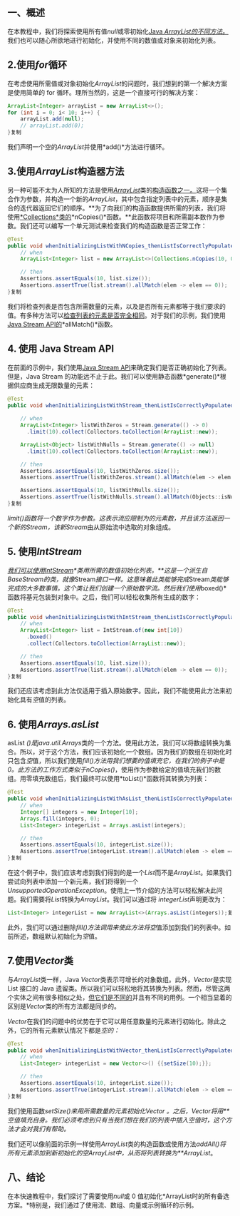 ## 一、概述

在本教程中，我们将探索使用所有值*null*或零初始化[Java *ArrayList的不同方法。*](https://www.baeldung.com/java-arraylist)我们也可以随心所欲地进行初始化，并使用不同的数值或对象来初始化列表。

## 2.使用*for*循环

在考虑使用所需值或对象初始化*ArrayList*的问题时，我们想到的第一个解决方案是使用简单的 for 循环。理所当然的，这是一个直接可行的解决方案：

```java
ArrayList<Integer> arrayList = new ArrayList<>();
for (int i = 0; i< 10; i++) {
    arrayList.add(null);
    // arrayList.add(0);
}复制
```

我们声明一个空的*ArrayList*并使用*add()*方法进行循环。

## 3.使用*ArrayList*构造器方法

另一种可能不太为人所知的方法是使用[*ArrayList*](https://docs.oracle.com/javase/8/docs/api/java/util/ArrayList.html#ArrayList-java.util.Collection-)类的[构造函数之一。](https://docs.oracle.com/javase/8/docs/api/java/util/ArrayList.html#ArrayList-java.util.Collection-)这将一个集合作为参数，并构造一个新的*ArrayList*，其中包含指定列表中的元素，顺序是集合的迭代器返回它们的顺序。**为了向我们的构造函数提供所需的列表，我们将使用[\*Collections\*](https://www.baeldung.com/java-collections)[类的](https://www.baeldung.com/java-collections)\*nCopies()\*函数。**此函数将项目和所需副本数作为参数。我们还可以编写一个单元测试来检查我们的构造函数是否正常工作：

```java
@Test
public void whenInitializingListWithNCopies_thenListIsCorrectlyPopulated() {
    // when
    ArrayList<Integer> list = new ArrayList<>(Collections.nCopies(10, 0));

    // then
    Assertions.assertEquals(10, list.size());
    Assertions.assertTrue(list.stream().allMatch(elem -> elem == 0));
}复制
```

我们将检查列表是否包含所需数量的元素，以及是否所有元素都等于我们要求的值。有多种方法可以[检查列表的元素是否完全相同](https://www.baeldung.com/java-list-all-equal)。对于我们的示例，我们使用[Java Stream API的](https://www.baeldung.com/java-8-streams)*allMatch()*函数。

## 4. 使用 Java Stream API

在前面的示例中，我们使用[Java Stream API](https://www.baeldung.com/java-streams)来确定我们是否正确初始化了列表。但是，Java Stream 的功能远不止于此。我们可以使用静态函数*generate()*根据供应商生成无限数量的元素：

```java
@Test
public void whenInitializingListWithStream_thenListIsCorrectlyPopulated() {
    
    // when
    ArrayList<Integer> listWithZeros = Stream.generate(() -> 0)
      .limit(10).collect(Collectors.toCollection(ArrayList::new));

    ArrayList<Object> listWithNulls = Stream.generate(() -> null)
      .limit(10).collect(Collectors.toCollection(ArrayList::new));

    // then
    Assertions.assertEquals(10, listWithZeros.size());
    Assertions.assertTrue(listWithZeros.stream().allMatch(elem -> elem == 0));

    Assertions.assertEquals(10, listWithNulls.size());
    Assertions.assertTrue(listWithNulls.stream().allMatch(Objects::isNull));
}复制
```

*limit()*函数将一个数字作为参数。这表示流应限制为的元素数，并且该方法返回一个新的Stream，该新*Stream*由从原始流中选取的对象组成。

## 5. 使用*IntStream*

***[我们可以使用IntStream](https://www.baeldung.com/java-intstream-convert)\*类用所需的数值初始化列表。**这是一个派生自*BaseStream*的类，就像*Stream*接口一样。这意味着此类能够完成*Stream*类能够完成的大多数事情。这个类让我们创建一个原始数字流。然后我们使用*boxed()*函数将基元包装到对象中。之后，我们可以轻松收集所有生成的数字：

```java
@Test
public void whenInitializingListWithIntStream_thenListIsCorrectlyPopulated() {
    // when
    ArrayList<Integer> list = IntStream.of(new int[10])
      .boxed()
      .collect(Collectors.toCollection(ArrayList::new));

    // then
    Assertions.assertEquals(10, list.size());
    Assertions.assertTrue(list.stream().allMatch(elem -> elem == 0));
}复制
```

我们还应该考虑到此方法仅适用于插入原始数字。因此，我们不能使用此方法来初始化具有*空*值的列表。

## 6. 使用*Arrays.asList*

asList *()*是*java.util.Arrays*类的一个方法。使用此方法，我们可以将数组转换为集合。所以，对于这个方法，我们应该初始化一个数组。因为我们的数组在初始化时只包含*空*值，所以我们使用*fill()*方法用我们想要的值填充它，在我们的例子中是 0。此方法的工作方式类似于*nCopies()*，使用作为参数给定的值填充我们的数组。用零填充数组后，我们最终可以使用*toList()*函数将其转换为列表：

```java
@Test
public void whenInitializingListWithAsList_thenListIsCorrectlyPopulated() {
    // when
    Integer[] integers = new Integer[10];
    Arrays.fill(integers, 0);
    List<Integer> integerList = Arrays.asList(integers);

    // then
    Assertions.assertEquals(10, integerList.size());
    Assertions.assertTrue(integerList.stream().allMatch(elem -> elem == 0));
}复制
```

在这个例子中，我们应该考虑到我们得到的是一个*List*而不是*ArrayList*。如果我们尝试向列表中添加一个新元素，我们将得到一个*UnsupportedOperationException*。使用上一节介绍的方法可以轻松解决此问题。我们需要将*List*转换为*ArrayList*。我们可以通过将 *integerList*声明更改为：

```java
List<Integer> integerList = new ArrayList<>(Arrays.asList(integers));复制
```

此外，我们可以通过删除*fill()*方法调用来使此方法将*空*值添加到我们的列表中。如前所述，数组默认初始化为*空*值。

## 7.使用*Vector*类

与*ArrayList*类一样，Java *Vector*类表示可增长的对象数组。此外，*Vector*是实现 List 接口的 Java 遗留类。所以我们可以轻松地将其转换为列表。然而，尽管这两个实体之间有很多相似之处，[但它们是不同的](https://www.baeldung.com/java-arraylist-vs-vector)并且有不同的用例。一个相当显着的区别是*Vector*类的所有方法都是同步的。

*Vector*在我们的问题中的优势在于它可以用任意数量的元素进行初始化。除此之外，它的所有元素默认情况下都是*空的：*

```java
@Test
public void whenInitializingListWithVector_thenListIsCorrectlyPopulated() {
    // when
    List<Integer> integerList = new Vector<>() {{setSize(10);}};

    // then
    Assertions.assertEquals(10, integerList.size());
    Assertions.assertTrue(integerList.stream().allMatch(elem -> elem == null));
}复制
```

我们使用函数*setSize()*来用所需数量的元素初始化*Vector 。*之后，*Vector将用**空*值填充自身。我们必须考虑到只有当我们想在我们的列表中插入*空值时，这个方法才会对我们有帮助。*

我们还可以像前面的示例一样使用*ArrayList*类的构造函数或使用方法*addAll()*将所有元素添加到新初始化的空*ArrayList中，从而将列表转换为**ArrayList*。

## 八、结论

在本快速教程中，我们探讨了需要使用*null*或 0 值初始化*ArrayList时的所有备选方案。*特别是，我们通过了使用流、数组、向量或示例循环的示例。